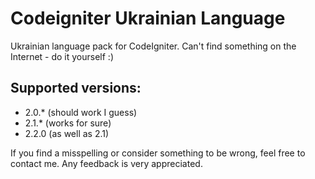 Codeigniter Ukrainian Language
==============================

Ukrainian language pack for CodeIgniter. 
Can't find something on the Internet - do it yourself :)

Supported versions:
-------------------
* 2.0.* (should work I guess)
* 2.1.* (works for sure)
* 2.2.0 (as well as 2.1)

If you find a misspelling or consider something to be wrong, feel free to contact me. Any feedback is very appreciated.
